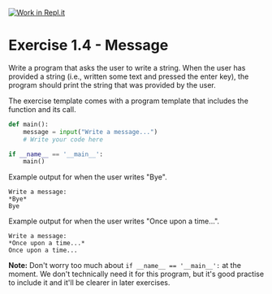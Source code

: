 [![Work in Repl.it](https://classroom.github.com/assets/work-in-replit-14baed9a392b3a25080506f3b7b6d57f295ec2978f6f33ec97e36a161684cbe9.svg)](https://classroom.github.com/online_ide?assignment_repo_id=4669947&assignment_repo_type=AssignmentRepo)
# Exercise 1.4 - Message

Write a program that asks the user to write a string. When the user has provided a string (i.e., written some text and pressed the enter key), the program should print the string that was provided by the user.

The exercise template comes with a program template that includes the function and its call.

```python
def main():
    message = input("Write a message...")
    # Write your code here

if __name__ == '__main__':
    main()
```

Example output for when the user writes "Bye".

```plaintext
Write a message:
*Bye*
Bye
```

Example output for when the user writes "Once upon a time...".

```plaintext
Write a message:
*Once upon a time...*
Once upon a time...
```

**Note:** Don't worry too much about `if __name__ == '__main__':` at the moment. We don't technically need it for this program, but it's good practise to include it and it'll be clearer in later exercises.
